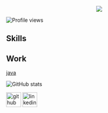 <p align="center">
 
   <img src=https://github.com/munish8448/munish8448/blob/main/_banner.gif>
</p>
  
<!---# Hi, I'm Munish Kumar --->


 
 ![Profile views](https://gpvc.arturio.dev/munish8448)


## Skills

## Work
[java](https://github.com/munish8448/learning_java)

  

![GitHub stats](https://github-readme-stats.vercel.app/api?username=munish8448&show_icons=true)  




[<img src='https://cdn.jsdelivr.net/npm/simple-icons@3.0.1/icons/github.svg' alt='github' height='40'>](https://github.com/munish8448)  [<img src='https://cdn.jsdelivr.net/npm/simple-icons@3.0.1/icons/linkedin.svg' alt='linkedin' height='40'>](https://www.linkedin.com/in/munish-kumar-8483401b4/)  






<!---
munish8448/munish8448 is a ✨ special ✨ repository because its `README.md` (this file) appears on your GitHub profile.
You can click the Preview link to take a look at your changes.


links
https://auto.creavite.co/discord-profile-banners
https://arturssmirnovs.github.io/github-profile-readme-generator/

--->


